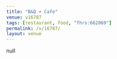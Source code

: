 ```yaml
---
title: "B&Q + Cafe"
venue: v16787
tags: [restaurant, food, "fhrs:662069"]
permalink: /v/16787/
layout: venue
---
```

null
